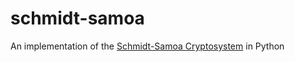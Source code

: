 # schmidt-samoa

An implementation of the [Schmidt-Samoa Cryptosystem](https://en.wikipedia.org/wiki/Schmidt-Samoa_cryptosystem) in Python
